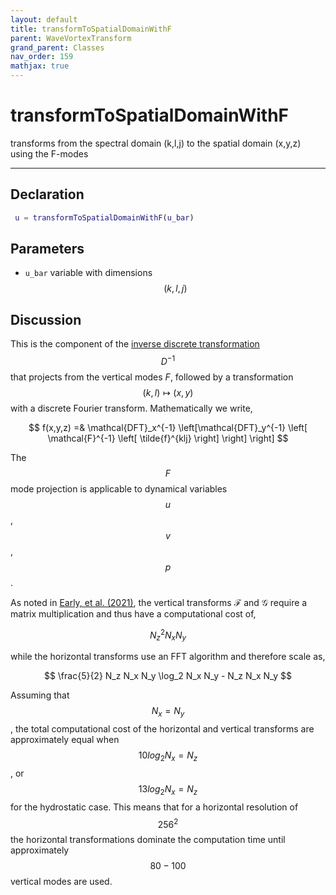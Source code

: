 ```yaml
---
layout: default
title: transformToSpatialDomainWithF
parent: WaveVortexTransform
grand_parent: Classes
nav_order: 159
mathjax: true
---
```


#  transformToSpatialDomainWithF

transforms from the spectral domain (k,l,j) to the spatial domain (x,y,z) using the F-modes


---

## Declaration
```matlab
 u = transformToSpatialDomainWithF(u_bar)
```
## Parameters
+ `u_bar`  variable with dimensions $$(k,l,j)$$

## Discussion

This is the component of the [inverse discrete transformation](/transformations/transformations.html) $$D^{-1}$$ that projects from the vertical modes $F$, followed by a transformation $$ (k,l) \mapsto (x,y)$$ with a discrete Fourier transform. Mathematically we write,

$$
f(x,y,z) =&  \mathcal{DFT}_x^{-1} \left[\mathcal{DFT}_y^{-1} \left[ \mathcal{F}^{-1} \left[ \tilde{f}^{klj} \right] \right] \right] 
$$

The $$F$$ mode projection is applicable to dynamical variables $$u$$, $$v$$, $$p$$.

As noted in [Early, et al. (2021)](https://doi.org/10.1017/jfm.2020.995), the vertical transforms $\mathcal{F}$ and $\mathcal{G}$ require a matrix multiplication and thus have a computational cost of,

$$
N_z^2 N_x N_y
$$  

while the horizontal transforms use an FFT algorithm and therefore scale as,

$$
\frac{5}{2} N_z N_x N_y \log_2 N_x N_y - N_z N_x N_y
$$

Assuming that $$N_x = N_y$$, the total computational cost of the horizontal and vertical transforms are approximately equal when $$10 log_2 N_x = N_z$$ , or $$13 log_2 N_x = N_z$$ for the hydrostatic case. This means that for a horizontal resolution of $$256^2$$ the horizontal transformations dominate the computation time until approximately $$80-100$$ vertical modes are used.

